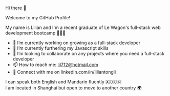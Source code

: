 Hi there 👋

Welcome to my GitHub Profile!

My name is Lilian and I'm a recent graduate of Le Wagon's full-stack web development bootcamp 👩🏻‍💻

- 🔭 I’m currently working on growing as a full-stack developer
- 🌱 I’m currently furthering my Javascript skills
- 👯 I’m looking to collaborate on any projects where you need a full-stack developer
- 📫 How to reach me: lil712@hotmail.com
- 🔗 Connect with me on linkedin.com/in/liliantongli

I can speak both English and Mandarin fluently 🇦🇺🇨🇳 </br>
I am located in Shanghai but open to move to another country 🌍
